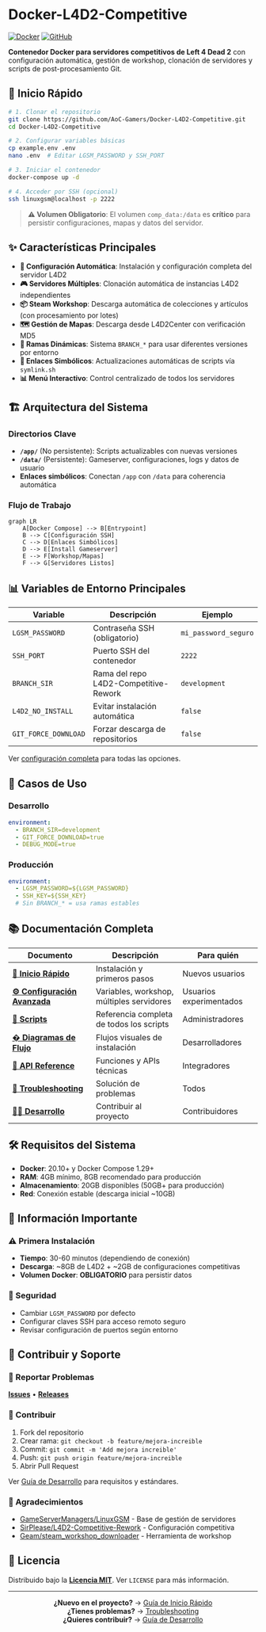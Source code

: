 # Docker-L4D2-Competitive

[![Docker](https://img.shields.io/badge/docker-%230db7ed.svg?style=for-the-badge&logo=docker&logoColor=white)](https://hub.docker.com/r/aocgamers/lgsm-l4d2-competitive)
[![GitHub](https://img.shields.io/badge/github-%23121011.svg?style=for-the-badge&logo=github&logoColor=white)](https://github.com/AoC-Gamers/Docker-L4D2-Competitive)

**Contenedor Docker para servidores competitivos de Left 4 Dead 2** con configuración automática, gestión de workshop, clonación de servidores y scripts de post-procesamiento Git.

## 🚀 Inicio Rápido

```bash
# 1. Clonar el repositorio
git clone https://github.com/AoC-Gamers/Docker-L4D2-Competitive.git
cd Docker-L4D2-Competitive

# 2. Configurar variables básicas
cp example.env .env
nano .env  # Editar LGSM_PASSWORD y SSH_PORT

# 3. Iniciar el contenedor
docker-compose up -d

# 4. Acceder por SSH (opcional)
ssh linuxgsm@localhost -p 2222
```

> **⚠️ Volumen Obligatorio**: El volumen `comp_data:/data` es **crítico** para persistir configuraciones, mapas y datos del servidor.

## ✨ Características Principales

- **🔧 Configuración Automática**: Instalación y configuración completa del servidor L4D2
- **🎮 Servidores Múltiples**: Clonación automática de instancias L4D2 independientes
- **📦 Steam Workshop**: Descarga automática de colecciones y artículos (con procesamiento por lotes)
- **🗺️ Gestión de Mapas**: Descarga desde L4D2Center con verificación MD5
- **🌿 Ramas Dinámicas**: Sistema `BRANCH_*` para usar diferentes versiones por entorno
- **🔗 Enlaces Simbólicos**: Actualizaciones automáticas de scripts vía `symlink.sh`
- **📊 Menú Interactivo**: Control centralizado de todos los servidores

## 🏗️ Arquitectura del Sistema

### Directorios Clave
- **`/app/`** (No persistente): Scripts actualizables con nuevas versiones
- **`/data/`** (Persistente): Gameserver, configuraciones, logs y datos de usuario
- **Enlaces simbólicos**: Conectan `/app` con `/data` para coherencia automática

### Flujo de Trabajo
```mermaid
graph LR
    A[Docker Compose] --> B[Entrypoint]
    B --> C[Configuración SSH]
    C --> D[Enlaces Simbólicos]
    D --> E[Install Gameserver]
    E --> F[Workshop/Mapas]
    F --> G[Servidores Listos]
```

## 📊 Variables de Entorno Principales

| Variable | Descripción | Ejemplo |
|----------|-------------|---------|
| `LGSM_PASSWORD` | Contraseña SSH (obligatorio) | `mi_password_seguro` |
| `SSH_PORT` | Puerto SSH del contenedor | `2222` |
| `BRANCH_SIR` | Rama del repo L4D2-Competitive-Rework | `development` |
| `L4D2_NO_INSTALL` | Evitar instalación automática | `false` |
| `GIT_FORCE_DOWNLOAD` | Forzar descarga de repositorios | `false` |

Ver [configuración completa](docs/configuration.md) para todas las opciones.

## 🎯 Casos de Uso

### Desarrollo
```yaml
environment:
  - BRANCH_SIR=development
  - GIT_FORCE_DOWNLOAD=true
  - DEBUG_MODE=true
```

### Producción
```yaml
environment:
  - LGSM_PASSWORD=${LGSM_PASSWORD}
  - SSH_KEY=${SSH_KEY}
  # Sin BRANCH_* = usa ramas estables
```

## 📚 Documentación Completa

| Documento | Descripción | Para quién |
|-----------|-------------|------------|
| **[🚀 Inicio Rápido](docs/quick-start.md)** | Instalación y primeros pasos | Nuevos usuarios |
| **[⚙️ Configuración Avanzada](docs/configuration.md)** | Variables, workshop, múltiples servidores | Usuarios experimentados |
| **[📜 Scripts](docs/scripts.md)** | Referencia completa de todos los scripts | Administradores |
| **[� Diagramas de Flujo](docs/flowcharts.md)** | Flujos visuales de instalación | Desarrolladores |
| **[🔧 API Reference](docs/api-reference.md)** | Funciones y APIs técnicas | Integradores |
| **[🐛 Troubleshooting](docs/troubleshooting.md)** | Solución de problemas | Todos |
| **[👨‍💻 Desarrollo](docs/development.md)** | Contribuir al proyecto | Contribuidores |

## 🛠️ Requisitos del Sistema

- **Docker**: 20.10+ y Docker Compose 1.29+
- **RAM**: 4GB mínimo, 8GB recomendado para producción
- **Almacenamiento**: 20GB disponibles (50GB+ para producción)
- **Red**: Conexión estable (descarga inicial ~10GB)

## 🚨 Información Importante

### ⚠️ Primera Instalación
- **Tiempo**: 30-60 minutos (dependiendo de conexión)
- **Descarga**: ~8GB de L4D2 + ~2GB de configuraciones competitivas
- **Volumen Docker**: **OBLIGATORIO** para persistir datos

### 🔐 Seguridad
- Cambiar `LGSM_PASSWORD` por defecto
- Configurar claves SSH para acceso remoto seguro
- Revisar configuración de puertos según entorno

## 🤝 Contribuir y Soporte

### 🐛 Reportar Problemas
[**Issues**](https://github.com/AoC-Gamers/Docker-L4D2-Competitive/issues) • [**Releases**](https://github.com/AoC-Gamers/Docker-L4D2-Competitive/releases)

### 🤝 Contribuir
1. Fork del repositorio
2. Crear rama: `git checkout -b feature/mejora-increible`
3. Commit: `git commit -m 'Add mejora increible'`
4. Push: `git push origin feature/mejora-increible`
5. Abrir Pull Request

Ver [Guía de Desarrollo](docs/development.md) para requisitos y estándares.

### 🙏 Agradecimientos
- [GameServerManagers/LinuxGSM](https://github.com/GameServerManagers/LinuxGSM) - Base de gestión de servidores
- [SirPlease/L4D2-Competitive-Rework](https://github.com/SirPlease/L4D2-Competitive-Rework) - Configuración competitiva
- [Geam/steam_workshop_downloader](https://github.com/Geam/steam_workshop_downloader) - Herramienta de workshop

## 📜 Licencia

Distribuido bajo la [**Licencia MIT**](LICENSE). Ver `LICENSE` para más información.

---

<div align="center">

**¿Nuevo en el proyecto?** → [Guía de Inicio Rápido](docs/quick-start.md)  
**¿Tienes problemas?** → [Troubleshooting](docs/troubleshooting.md)  
**¿Quieres contribuir?** → [Guía de Desarrollo](docs/development.md)

</div>
